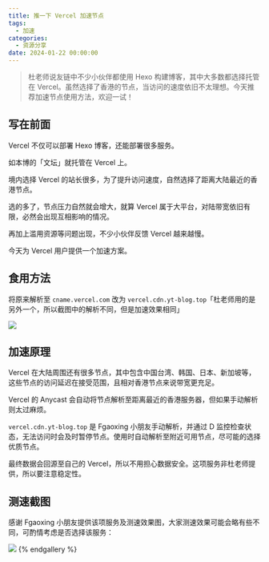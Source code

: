 ```yaml
---
title: 推一下 Vercel 加速节点
tags:
  - 加速
categories:
  - 资源分享
date: 2024-01-22 00:00:00
---
```


> 杜老师说友链中不少小伙伴都使用 Hexo 构建博客，其中大多数都选择托管在 Vercel。虽然选择了香港的节点，当访问的速度依旧不太理想。今天推荐加速节点使用方法，欢迎一试！

<!-- more -->

## 写在前面

Vercel 不仅可以部署 Hexo 博客，还能部署很多服务。

如本博的「文坛」就托管在 Vercel 上。

境内选择 Vercel 的站长很多，为了提升访问速度，自然选择了距离大陆最近的香港节点。

选的多了，节点压力自然就会增大，就算 Vercel 属于大平台，对陆带宽依旧有限，必然会出现互相影响的情况。

再加上滥用资源等问题出现，不少小伙伴反馈 Vercel 越来越慢。

今天为 Vercel 用户提供一个加速方案。

## 食用方法

将原来解析至 `cname.vercel.com` 改为 `vercel.cdn.yt-blog.top`「杜老师用的是另外一个，所以截图中的解析不同，但是加速效果相同」

![](https://cdn.dusays.com/2024/01/669-1.jpg)

## 加速原理

Vercel 在大陆周围还有很多节点，其中包含中国台湾、韩国、日本、新加坡等，这些节点的访问延迟在接受范围，且相对香港节点来说带宽更充足。

Vercel 的 Anycast 会自动将节点解析至距离最近的香港服务器，但如果手动解析则太过麻烦。

`vercel.cdn.yt-blog.top` 是 Fgaoxing 小朋友手动解析，并通过 D 监控检查状态，无法访问时会及时暂停节点。使用时自动解析至附近可用节点，尽可能的选择优质节点。

最终数据会回源至自己的 Vercel，所以不用担心数据安全。这项服务非杜老师提供，所以要注意稳定性。

## 测速截图

感谢 Fgaoxing 小朋友提供该项服务及测速效果图，大家测速效果可能会略有些不同，可酌情考虑是否选择该服务：

![](https://cdn.dusays.com/2024/01/669-2.jpg)
{% endgallery %}